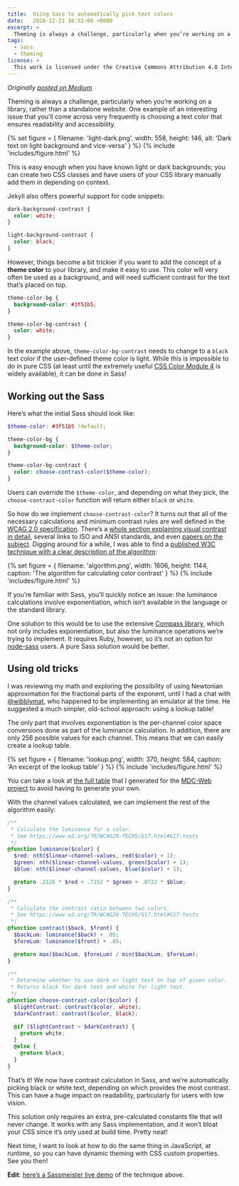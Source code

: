 ```yaml
---
title:  Using Sass to automatically pick text colors
date:   2016-12-21 16:51:00 +0000
excerpt: >
  Theming is always a challenge, particularly when you’re working on a library, rather than a standalone website. One example of an interesting issue that you’ll come across very frequently is choosing a text color that ensures readability and accessibility.
tags:
  - sass
  - theming
license: >
  This work is licensed under the Creative Commons Attribution 4.0 International License. To view a copy of this license, visit http://creativecommons.org/licenses/by/4.0/ or send a letter to Creative Commons, PO Box 1866, Mountain View, CA 94042, USA.
---
```


*Originally [posted on Medium](https://medium.com/dev-channel/using-sass-to-automatically-pick-text-colors-4ba7645d2796)*

Theming is always a challenge, particularly when you’re working on a library, rather than a standalone website. One example of an interesting issue that you’ll come across very frequently is choosing a text color that ensures readability and accessibility.

{% set figure = { filename: 'light-dark.png', width: 558, height: 146, alt: 'Dark text on light background and vice-versa' } %}
{% include 'includes/figure.html' %}

This is easy enough when you have known light or dark backgrounds; you can create two CSS classes and have users of your CSS library manually add them in depending on context.

Jekyll also offers powerful support for code snippets:

```css
dark-background-contrast {
  color: white;
}

light-background-contrast {
  color: black;
}
```

However, things become a bit trickier if you want to add the concept of a **theme color** to your library, and make it easy to use. This color will very often be used as a background, and will need sufficient contrast for the text that’s placed on top.

```css
theme-color-bg {
  background-color: #3f51b5;
}

theme-color-bg-contrast {
  color: white;
}
```

In the example above, `theme-color-bg-contrast` needs to change to a `black` text color if the user-defined theme color is light. While this is impossible to do in pure CSS (at least until the extremely useful [CSS Color Module 4](https://drafts.csswg.org/css-color/) is widely available), it can be done in Sass!

## Working out the Sass

Here’s what the initial Sass should look like:

```scss
$theme-color: #3f51b5 !default;

theme-color-bg {
  background-color: $theme-color;
}

theme-color-bg-contrast {
  color: choose-contrast-color($theme-color);
}
```

Users can override the `$theme-color`, and depending on what they pick, the `choose-contrast-color` function will return either `black` or `white`.

So how do we implement `choose-contrast-color`? It turns out that all of the necessary calculations and minimum contrast rules are well defined in the [WCAG 2.0 specification](https://www.w3.org/TR/WCAG20/). There’s a [whole section explaining visual contrast in detail](https://www.w3.org/TR/UNDERSTANDING-WCAG20/visual-audio-contrast-contrast.html), several links to ISO and ANSI standards, and even [papers on the subject](https://www.w3.org/Graphics/Color/sRGB.html). Digging around for a while, I was able to find a [published W3C technique with a clear description of the algorithm](https://www.w3.org/TR/WCAG20-TECHS/G17.html#G17-tests):

{% set figure = { filename: 'algorithm.png', width: 1606, height: 1144, caption: 'The algorithm for calculating color contrast' } %}
{% include 'includes/figure.html' %}

If you’re familiar with Sass, you’ll quickly notice an issue: the luminance calculations involve exponentiation, which isn’t available in the language or the standard library.

One solution to this would be to use the extensive [Compass library](http://compass-style.org/), which not only includes exponentiation, but also the luminance operations we’re trying to implement. It requires Ruby, however, so it’s not an option for [node-sass](https://github.com/sass/node-sass) users. A pure Sass solution would be better.

## Using old tricks

I was reviewing my math and exploring the possibility of using Newtonian approximation for the fractional parts of the exponent, until I had a chat with [@wibblymat](https://twitter.com/wibblymat), who happened to be implementing an emulator at the time. He suggested a much simpler, old-school approach: using a lookup table!

The only part that involves exponentiation is the per-channel color space conversions done as part of the luminance calculation. In addition, there are only 256 possible values for each channel. This means that we can easily create a lookup table.

{% set figure = { filename: 'lookup.png', width: 370, height: 584, caption: 'An excerpt of the lookup table' } %}
{% include 'includes/figure.html' %}

You can take a look at [the full table](https://github.com/material-components/material-components-web/blob/master/packages/mdc-theme/_constants.scss) that I generated for the [MDC-Web project](https://github.com/material-components/material-components-web) to avoid having to generate your own.

With the channel values calculated, we can implement the rest of the algorithm easily:

```scss
/**
 * Calculate the luminance for a color.
 * See https://www.w3.org/TR/WCAG20-TECHS/G17.html#G17-tests
 */
@function luminance($color) {
  $red: nth($linear-channel-values, red($color) + 1);
  $green: nth($linear-channel-values, green($color) + 1);
  $blue: nth($linear-channel-values, blue($color) + 1);

  @return .2126 * $red + .7152 * $green + .0722 * $blue;
}

/**
 * Calculate the contrast ratio between two colors.
 * See https://www.w3.org/TR/WCAG20-TECHS/G17.html#G17-tests
 */
@function contrast($back, $front) {
  $backLum: luminance($back) + .05;
  $foreLum: luminance($front) + .05;

  @return max($backLum, $foreLum) / min($backLum, $foreLum);
}

/**
 * Determine whether to use dark or light text on top of given color.
 * Returns black for dark text and white for light text.
 */
@function choose-contrast-color($color) {
  $lightContrast: contrast($color, white);
  $darkContrast: contrast($color, black);

  @if ($lightContrast > $darkContrast) {
    @return white;
  }
  @else {
    @return black;
  }
}
```

That’s it! We now have contrast calculation in Sass, and we’re automatically picking black or white text, depending on which provides the most contrast. This can have a huge impact on readability, particularly for users with low vision.

This solution only requires an extra, pre-calculated constants file that will never change. It works with any Sass implementation, and it won’t bloat your CSS since it’s only used at build time. Pretty neat!

Next time, I want to look at how to do the same thing in JavaScript, at runtime, so you can have dynamic theming with CSS custom properties. See you then!

**Edit**: [here’s a Sassmeister live demo](http://www.sassmeister.com/gist/ccc72f71137fe29039c92c0a9fe9b657) of the technique above.
